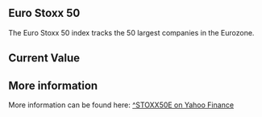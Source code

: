 ## Euro Stoxx 50

The Euro Stoxx 50 index tracks the 50 largest companies in the Eurozone.

## Current Value

<Topic topic="finance/stock-exchange/index/STOXX50E" decimals="2" unit="points"/>

## More information

More information can be found here: [^STOXX50E on Yahoo Finance](https://finance.yahoo.com/quote/^STOXX50E/)
